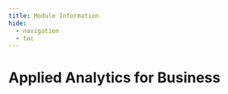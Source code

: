 ```yaml
---
title: Module Information
hide:
  - navigation
  - toc
---
```

<script src="https://cdn.tailwindcss.com"></script>

<div class="container px-5 py-1 mx-auto flex flex-wrap">
  <h1 class="text-l text-gray-700 font-medium">Applied Analytics for Business</h1>
</div>

